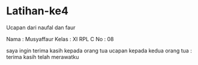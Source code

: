 # Latihan-ke4
Ucapan dari naufal dan faur

Nama : Musyaffaur
Kelas : XI RPL C
No : 08

saya ingin terima kasih kepada orang tua
ucapan kepada kedua orang tua : terima kasih telah merawatku